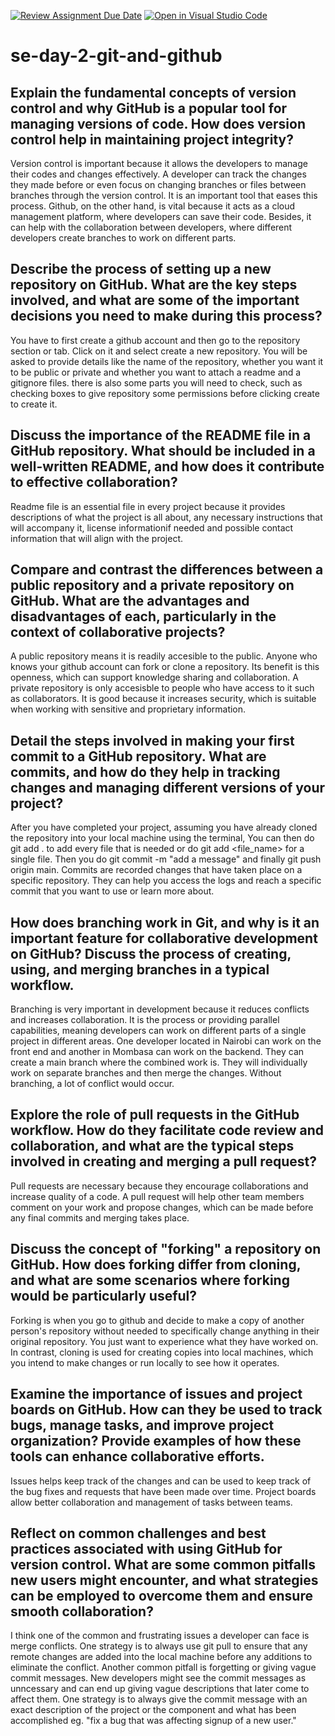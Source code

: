 [![Review Assignment Due Date](https://classroom.github.com/assets/deadline-readme-button-22041afd0340ce965d47ae6ef1cefeee28c7c493a6346c4f15d667ab976d596c.svg)](https://classroom.github.com/a/8wgCKhpZ)
[![Open in Visual Studio Code](https://classroom.github.com/assets/open-in-vscode-2e0aaae1b6195c2367325f4f02e2d04e9abb55f0b24a779b69b11b9e10269abc.svg)](https://classroom.github.com/online_ide?assignment_repo_id=18434644&assignment_repo_type=AssignmentRepo)
# se-day-2-git-and-github
## Explain the fundamental concepts of version control and why GitHub is a popular tool for managing versions of code. How does version control help in maintaining project integrity?
Version control is important because it allows the developers to manage their codes and changes effectively. A developer can track the changes they made before or even focus on changing branches or files between branches through the version control. It is an important tool that eases this process. Github, on the other hand, is vital because it acts as a cloud management platform, where developers can save their code. Besides, it can help with the collaboration between developers, where different developers create branches to work on different parts.
## Describe the process of setting up a new repository on GitHub. What are the key steps involved, and what are some of the important decisions you need to make during this process?
You have to first create a github account and then go to the repository section or tab.
Click on it and select create a new repository.
You will be asked to provide details like the name of the repository, whether you want it to be public or private and whether you want to attach a readme and a gitignore files.
there is also some parts you will need to check, such as checking boxes to give repository some permissions before clicking create to create it.
## Discuss the importance of the README file in a GitHub repository. What should be included in a well-written README, and how does it contribute to effective collaboration?
Readme file is an essential file in every project because it provides descriptions of what the project is all about, any necessary instructions that will accompany it, license informationif needed and possible contact information that will align with the project.
## Compare and contrast the differences between a public repository and a private repository on GitHub. What are the advantages and disadvantages of each, particularly in the context of collaborative projects?
A public repository means it is readily accesible to the public. Anyone who knows your github account can fork or clone a repository. Its benefit is this openness, which can support knowledge sharing and collaboration. A private repository is only accesisble to people who have access to it such as collaborators. It is good because it increases security, which is suitable when working with sensitive and proprietary information.
## Detail the steps involved in making your first commit to a GitHub repository. What are commits, and how do they help in tracking changes and managing different versions of your project?
After you have completed your project, assuming you have already cloned the repository into your local machine using the terminal,
You can then do git add . to add every file that is needed or do git add <file_name> for a single file.
Then you do git commit -m "add a message" and finally git push origin main.
Commits are recorded changes that have taken place on a specific repository.
They can help you access the logs and reach a specific commit that you want to use or learn more about.
## How does branching work in Git, and why is it an important feature for collaborative development on GitHub? Discuss the process of creating, using, and merging branches in a typical workflow.
Branching is very important in development because it reduces conflicts and increases collaboration. It is the process or providing parallel capabilities, meaning developers can work on different parts of a single project in different areas. One developer located in Nairobi can work on the front end and another in Mombasa can work on the backend. They can create a main branch where the combined work is. 
They will individually work on separate branches and then merge the changes. Without branching, a lot of conflict would occur.
## Explore the role of pull requests in the GitHub workflow. How do they facilitate code review and collaboration, and what are the typical steps involved in creating and merging a pull request?
Pull requests are necessary because they encourage collaborations and increase quality of a code. A pull request will help other team members comment on your work and propose changes, which can be made before any final commits and merging takes place.
## Discuss the concept of "forking" a repository on GitHub. How does forking differ from cloning, and what are some scenarios where forking would be particularly useful?
Forking is when you go to github and decide to make a copy of another person's repository without needed to specifically change anything in their original repository. You just want to experience what they have worked on. In contrast, cloning is used for creating copies into local machines, which you intend to make changes or run locally to see how it operates.
## Examine the importance of issues and project boards on GitHub. How can they be used to track bugs, manage tasks, and improve project organization? Provide examples of how these tools can enhance collaborative efforts.
Issues helps keep track of the changes and can be used to keep track of the bug fixes and requests that have been made over time. Project boards allow better collaboration and management of tasks between teams.
## Reflect on common challenges and best practices associated with using GitHub for version control. What are some common pitfalls new users might encounter, and what strategies can be employed to overcome them and ensure smooth collaboration?
I think one of the common and frustrating issues a developer can face is merge conflicts. One strategy is to always use git pull to ensure that any remote changes are added into the local machine before any additions to eliminate the conflict.
Another common pitfall is forgetting or giving vague commit messages. New developers might see the commit messages as unncessary and can end up giving vague descriptions that later come to affect them. One strategy is to always give the commit message with an exact description of the project or the component and what has been accomplished eg. "fix a bug that was affecting signup of a new user."
